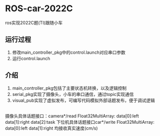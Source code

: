 # ROS-car-2022C

ros实现2022C题(TI)跟随小车

## 运行过程
1. 修改main_controller_pkg中的control.launch对应串口参数  
2. 运行control.launch  

## 介绍
1. main_controller_pkg包括了主要状态机转换，以及逻辑控制  
2. serial_pkg实现了摄像头，小车的串口通信，通过topic实现通信  
3. visual_pub实现了虚拟发布，可编写代码模拟外部话题发布，便于调试逻辑  
<br>
摄像头具体话题接口：camera*/read  
Float32MultiArray:  
data[0]:left  
data[1]:right  
data[2]:task  
下位机具体话题接口car*/write  
Float32MultiArray:  
data[0]:left  
data[1]:right  
均接收真实速度(cm/s)  

